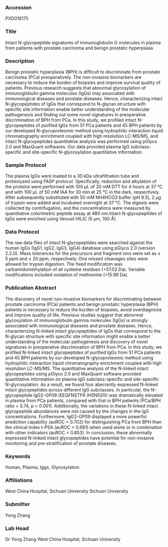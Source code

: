 ### Accession
PXD016175

### Title
Intact N-glycopeptide signatures of immunoglobulin G molecules in plasma from patients with prostate carcinoma and benign prostatic hyperplasia

### Description
Benign prostatic hyperplasia (BPH) is difficult to discriminate from prostate carcinoma (PCa) preoperatively. The non-invasive biomarkers are necessary to reduce the burden of biopsies and improve survival quality of patients. Previous research suggests that abnormal glycosylation of immunoglobulin gamma molecules (IgGs) may associated with immunological diseases and prostate diseases. Hence, characterizing intact N-glycopeptides of IgGs that correspond to N-glycan structure with specific site information enable better understanding of the molecular pathogenesis and finding out some novel signatures in preoperative discrimination of BPH from PCa. In this study, we profiled intact N-glycopeptides of purified IgGs from 51 PCa patients and 45 BPH patients by our developed N-glycoproteomic method using hydrophilic interaction liquid chromatography enrichment coupled with high resolution LC-MS/MS, and intact N-glycopeptides quantitative analysis was performed using pGlyco 2.0 and MaxQuant softwares. Our data provided plasma IgG subclass-specific and site-specific N-glycosylation quantitative information.

### Sample Protocol
The plasma IgGs were loaded to a 30 kDa ultrafiltration tube and proteolyzed using FASP protocol. Specifically, reduction and alkylation of the proteins were performed with 100 μL of 20 mM DTT for 4 hours at 37 °C and with 100 μL of 50 mM IAA for 30 min at 25 °C in the dark, respectively. After subsequently substituted with 50 mM NH4HCO3 buffer (pH 8.5), 2 μg of trypsin were added and incubated overnight at 37 °C. The digests were collected by centrifugation, and the concentrations were measured by quantitative colorimetric peptide assay at 480 nm.Intact N-glycopeptides of IgGs were enriched using Venusil HILIC (5 μm, 100 Å).

### Data Protocol
The raw data files of intact N-glycopeptides were searched against the human IgGs (IgG1, IgG2, IgG3, IgG4) database using pGlyco 2.0 (version 2.2.0). Mass tolerances for the precursors and fragment ions were set as ± 5 ppm and ± 20 ppm, respectively. One missed cleavages sites were allowed for trypsin digestion. The fixed modification was carbamidomethylation of all cysteine residues (+57.02 Da). Variable modifications included oxidation of methionine (+15.99 Da).

### Publication Abstract
The discovery of novel non-invasive biomarkers for discriminating between prostate carcinoma (PCa) patients and benign prostatic hyperplasia (BPH) patients is necessary to reduce the burden of biopsies, avoid overdiagnosis and improve quality of life. Previous studies suggest that abnormal glycosylation of immunoglobulin gamma molecules (IgGs) is strongly associated with immunological diseases and prostate diseases. Hence, characterizing N-linked intact glycopeptides of IgGs that correspond to the N-glycan structure with specific site information might enable a better understanding of the molecular pathogenesis and discovery of novel signatures in preoperative discrimination of BPH from PCa. In this study, we profiled N-linked intact glycopeptides of purified IgGs from 51 PCa patients and 45 BPH patients by our developed N-glycoproteomic method using hydrophilic interaction liquid chromatography enrichment coupled with high resolution LC-MS/MS. The quantitative analysis of the N-linked intact glycopeptides using pGlyco 2.0 and MaxQuant software provided quantitative information on plasma IgG subclass-specific and site-specific N-glycosylation. As a result, we found four aberrantly expressed N-linked intact glycopeptides across different IgG subclasses. In particular, the N-glycopeptide IgG2-GP09 (EEQFNSTFR (H5N5S1)) was dramatically elevated in plasma from PCa patients, compared with that in BPH patients (PCa/BPH ratio = 5.74, p = 0.001). Additionally, the variations in these N-linked intact glycopeptide abundances were not caused by the changes in the IgG concentrations. Furthermore, IgG2-GP09 displayed a more powerful prediction capability (auROC = 0.702) for distinguishing PCa from BPH than the clinical index t-PSA (auROC = 0.681) when used alone or in combination with other indicators (auROC = 0.853). In conclusion, these abnormally expressed N-linked intact glycopeptides have potential for non-invasive monitoring and pre-stratification of prostate diseases.

### Keywords
Human, Plasma, Iggs, Glycosylation

### Affiliations
West China Hospital, Sichuan University
Sichuan University

### Submitter
Yong Zhang

### Lab Head
Dr Yong Zhang
West China Hospital, Sichuan University


